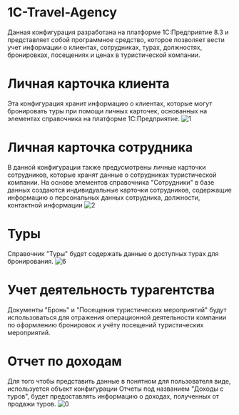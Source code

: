 # 1C-Travel-Agency
Данная конфигурация разработана на платформе 1С:Предприятие 8.3 и представляет собой программное средство, которое позволяет вести учет информации о клиентах, сотрудниках, турах, должностях, бронировках, посещениях и ценах в туристической компании.
# Личная карточка клиента
Эта конфигурация хранит информацию о клиентах, которые могут бронировать туры при помощи личных карточек, основанных на элементах справочника на платформе 1С:Предприятие.
![1](https://github.com/fetgrigory/1C-Travel-Agency/assets/157891679/2c661d23-e6bf-471f-8487-8aa7585ad496)
# Личная карточка сотрудника
В данной конфигурации также предусмотрены личные карточки сотрудников, которые хранят данные о сотрудниках туристической компании. На основе элементов справочника "Сотрудники" в базе данных создаются индивидуальные карточки сотрудников, содержащие информацию о персональных данных сотрудника, должности, контактной информации
![2](https://github.com/fetgrigory/1C-Travel-Agency/assets/157891679/cdfcb5e2-6332-459c-b5eb-767342ba6e5a)
# Туры
Справочник "Туры" будет содержать данные о доступных турах для бронирования.
![6](https://github.com/fetgrigory/1C-Travel-Agency/assets/157891679/75ffd18b-8158-4e27-adec-ee5390bd5daa)
# Учет деятельность турагентства
Документы "Бронь" и "Посещения туристических мероприятий" будут использоваться для отражения операционной деятельности компании по оформлению бронировок и учёту посещений туристических мероприятий.

# Отчет по доходам
Для того чтобы представить данные в понятном для пользователя виде, используется объект конфигурации Отчеты под названием "Доходы с туров", будет предоставлять информацию о доходах, полученных от продажи туров.
![0](https://github.com/fetgrigory/1C-Travel-Agency/assets/157891679/b9fca2fe-b5aa-4ded-9546-b64d4d4f0f8d)
